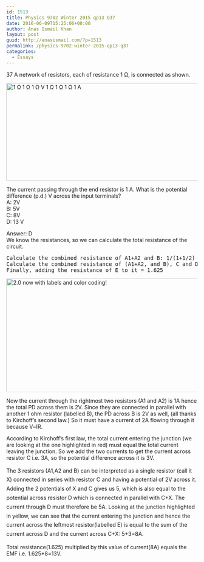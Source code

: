 ```yaml
---
id: 1513
title: Physics 9702 Winter 2015 qp13 Q37
date: 2016-06-09T15:25:06+00:00
author: Anas Ismail Khan
layout: post
guid: http://anasismail.com/?p=1513
permalink: /physics-9702-winter-2015-qp13-q37
categories:
  - Essays
---
```

37 A network of resistors, each of resistance 1 Ω, is connected as shown.

<img class="alignnone size-full wp-image-1516" src="http://anasismail.com/wp-content/uploads/2016/06/Screenshot-from-2016-06-09-20-03-07.png" alt="1 Ω 1 Ω 1 Ω V 1 Ω 1 Ω 1 Ω 1 A" width="538" height="257" srcset="http://localhost/wp-content/uploads/2016/06/Screenshot-from-2016-06-09-20-03-07.png 538w, http://localhost/wp-content/uploads/2016/06/Screenshot-from-2016-06-09-20-03-07-300x143.png 300w" sizes="(max-width: 538px) 100vw, 538px" /> 

The current passing through the end resistor is 1 A. What is the potential difference (p.d.) V across the input terminals?  
A: 2V  
B: 5V  
C: 8V  
D: 13 V<!--more-->

Answer: D  
We know the resistances, so we can calculate the total resistance of the circuit.

<pre>Calculate the combined resistance of A1+A2 and B: 1/(1+1/2) = 2/3
Calculate the combined resistance of (A1+A2, and B), C and D = 1/(1+1/(2/3+1)) = .625
Finally, adding the resistance of E to it = 1.625</pre>

<img class="alignnone size-full wp-image-1549" src="http://anasismail.com/wp-content/uploads/2016/06/Screenshot-from-2016-06-09-20-03-07-1.png" alt="2.0 now with labels and color coding!" width="585" height="299" srcset="http://localhost/wp-content/uploads/2016/06/Screenshot-from-2016-06-09-20-03-07-1.png 585w, http://localhost/wp-content/uploads/2016/06/Screenshot-from-2016-06-09-20-03-07-1-300x153.png 300w" sizes="(max-width: 585px) 100vw, 585px" /> 

Now the current through the rightmost two resistors (A1 and A2) is 1A hence the total PD across them is 2V. Since they are connected in parallel with another 1 ohm resistor (labelled B), the PD across B is 2V as well, (all thanks to Kirchoff&#8217;s second law.) So it must have a current of 2A flowing through it because V=IR.

According to Kirchoff&#8217;s first law, the total current entering the junction (we are looking at the one highlighted in red) must equal the total current leaving the junction. So we add the two currents to get the current across resistor C i.e. 3A, so the potential difference across it is 3V.

<span style="line-height: 1.7;">The 3 resistors (A1,A2 and B) can be </span><span style="line-height: 1.7;">interpreted</span><span style="line-height: 1.7;"> as </span><span style="line-height: 1.7;">a single</span><span style="line-height: 1.7;"> resistor (call it X) connected in series with resistor C and having a potential of 2V across it. </span><span style="line-height: 1.7;">Adding the 2 potentials of X and C gives us 5, which is also equal to the potential across resistor D which is connected in parallel with C+X. The current through D must therefore be 5A. Looking at the junction highlighted in yellow, we can see that the current entering the junction and hence the current across the leftmost resistor(labelled E) is equal to the sum of the current across D and the current across C+X: 5+3=8A.</span>

Total resistance(1.625) multiplied by this value of current(8A) equals the EMF i.e. 1.625*8=13V.
